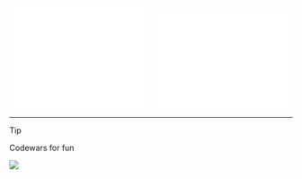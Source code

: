 <div align="center">
  <picture>
    <img src="assets/metrics.base.svg" width="48%">
  </picture>
  <a href="https://leetcode.com/IsaacTsui/" target="_blank">
    <img src="/assets/metrics.plugin.leetcode.svg" width="48%">
  </a>
</div>

---
> [!TIP]
> Codewars for fun
<a href="https://www.codewars.com/users/Icasso" target="_blank">
  <img src="https://www.codewars.com/users/Icasso/badges/large">
</a>
